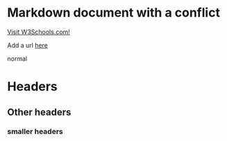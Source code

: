 
# Markdown document with a conflict

<a href="https://www.w3schools.com/">Visit W3Schools.com!</a>

Add a url [here](www.simon.com) 

normal

# Headers

## Other headers

### smaller headers
